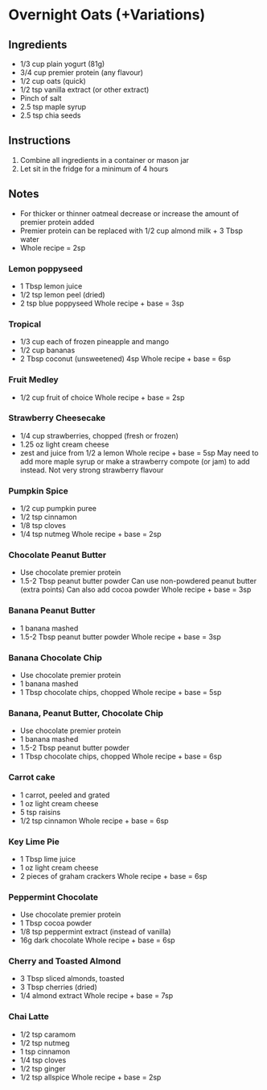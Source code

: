 # Overnight Oats (+Variations)

## Ingredients

- 1/3 cup plain yogurt (81g)
- 3/4 cup premier protein (any flavour)
- 1/2 cup oats (quick)
- 1/2 tsp vanilla extract (or other extract)
- Pinch of salt
- 2.5 tsp maple syrup
- 2.5 tsp chia seeds

## Instructions

1. Combine all ingredients in a container or mason jar
2. Let sit in the fridge for a minimum of 4 hours

## Notes
- For thicker or thinner oatmeal decrease or increase the amount of premier protein added
- Premier protein can be replaced with 1/2 cup almond milk + 3 Tbsp water
- Whole recipe = 2sp

### Lemon poppyseed
- 1 Tbsp lemon juice
- 1/2 tsp lemon peel (dried)
- 2 tsp blue poppyseed
Whole recipe + base = 3sp

### Tropical
- 1/3 cup each of frozen pineapple and mango
- 1/2 cup bananas
- 2 Tbsp coconut (unsweetened) 4sp
Whole recipe + base = 6sp

### Fruit Medley
- 1/2 cup fruit of choice
Whole recipe + base = 2sp

### Strawberry Cheesecake
- 1/4 cup strawberries, chopped (fresh or frozen)
- 1.25 oz light cream cheese
- zest and juice from 1/2 a lemon
Whole recipe + base = 5sp
May need to add more maple syrup or make a strawberry compote (or jam) to add instead. Not very strong strawberry flavour

### Pumpkin Spice
- 1/2 cup pumpkin puree
- 1/2 tsp cinnamon
- 1/8 tsp cloves
- 1/4 tsp nutmeg
Whole recipe + base = 2sp

### Chocolate Peanut Butter
- Use chocolate premier protein
- 1.5-2 Tbsp peanut butter powder
Can use non-powdered peanut butter (extra points)
Can also add cocoa powder
Whole recipe + base = 3sp

### Banana Peanut Butter
- 1 banana mashed
- 1.5-2 Tbsp peanut butter powder
Whole recipe + base = 3sp

### Banana Chocolate Chip
- Use chocolate premier protein
- 1 banana mashed
- 1 Tbsp chocolate chips, chopped
Whole recipe + base = 5sp

### Banana, Peanut Butter, Chocolate Chip
- Use chocolate premier protein
- 1 banana mashed
- 1.5-2 Tbsp peanut butter powder
- 1 Tbsp chocolate chips, chopped
Whole recipe + base = 6sp

### Carrot cake
- 1 carrot, peeled and grated
- 1 oz light cream cheese
- 5 tsp raisins
- 1/2 tsp cinnamon
Whole recipe + base = 6sp

### Key Lime Pie
- 1 Tbsp lime juice
- 1 oz light cream cheese
- 2 pieces of graham crackers
Whole recipe + base = 6sp


### Peppermint Chocolate
- Use chocolate premier protein
- 1 Tbsp cocoa powder
- 1/8 tsp peppermint extract (instead of vanilla)
- 16g dark chocolate
Whole recipe + base = 6sp

### Cherry and Toasted Almond
- 3 Tbsp sliced almonds, toasted
- 3 Tbsp cherries (dried)
- 1/4 almond extract
Whole recipe + base = 7sp

### Chai Latte
- 1/2 tsp caramom
- 1/2 tsp nutmeg
- 1 tsp cinnamon
- 1/4 tsp cloves
- 1/2 tsp ginger
- 1/2 tsp allspice
Whole recipe + base = 2sp